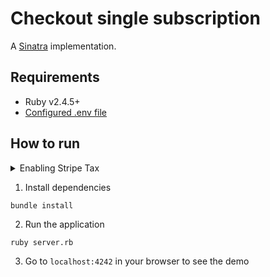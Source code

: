 # Checkout single subscription

A [Sinatra](http://sinatrarb.com/) implementation.

## Requirements
* Ruby v2.4.5+
* [Configured .env file](../README.md)

## How to run

<details>
<summary>Enabling Stripe Tax</summary>

   In the [`server.rb`](./server.rb) file you will find the following code commented out
   ```ruby
   # automatic_tax: { enabled: true },
   ```

   Uncomment this line of code and the sales tax will be automatically calculated during the checkout.

   Make sure you previously went through the set up of Stripe Tax: [Set up Stripe Tax](https://stripe.com/docs/tax/set-up) and you have your products and prices updated with tax behavior and optionally tax codes: [Docs - Update your Products and Prices](https://stripe.com/docs/tax/checkout#product-and-price-setup)
</details>

1. Install dependencies
```
bundle install
```

2. Run the application
```
ruby server.rb
```

3. Go to `localhost:4242` in your browser to see the demo